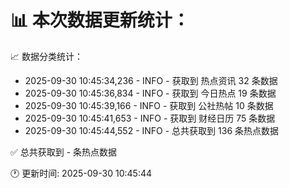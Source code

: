 📊 本次数据更新统计：
==========================

📈 数据分类统计：
- 2025-09-30 10:45:34,236 - INFO - 获取到 热点资讯 32 条数据
- 2025-09-30 10:45:36,834 - INFO - 获取到 今日热点 19 条数据
- 2025-09-30 10:45:39,166 - INFO - 获取到 公社热帖 10 条数据
- 2025-09-30 10:45:41,653 - INFO - 获取到 财经日历 75 条数据
- 2025-09-30 10:45:44,552 - INFO - 总共获取到 136 条热点数据

✅ 总共获取到 - 条热点数据

🕐 更新时间: 2025-09-30 10:45:44
